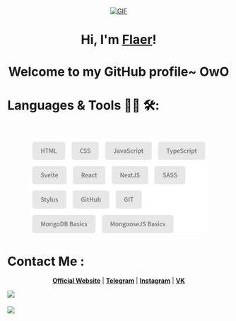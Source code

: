 <p align="center">
  <a href="https://flaer6.github.io/Flaer6/"><img hight="300" width="700" alt="GIF" align="center" src="./assets/hello.gif"></a>
</p>

<h1 align="center">Hi, I'm <a href="https://flaer6.github.io/Flaer6/">Flaer</a>!</h1>
<h1 align="center">Welcome to my GitHub profile~ OwO</h1>

# Languages & Tools 👨‍💻 🛠:
<br />

<p align="center">
<img src="./assets/skills.png" alt="python" width="400" hight="200">
</p>

# Contact Me :
<p align="center">
  <strong><a href="https://flaer6.github.io/Flaer6/">Official Website</a></strong> |
  <strong><a href="https://t.me/Flaerar">Telegram</a></strong> |
  <strong><a href="https://www.instagram.com/flaerar?igsh=YTZqcWUxMGNmNm1m">Instagram</a></strong> |
  <strong><a href="https://m.vk.com/id597028138" class="home-hero__social-icon-link">VK</a></strong>
</p>

<picture>
  <source
    srcset="https://github-readme-stats.vercel.app/api?username=u3u&show_icons=true&count_private=true&include_all_commits=true&theme=dark"
    media="(prefers-color-scheme: dark)"
  />
  <source
    srcset="https://github-readme-stats.vercel.app/api?username=u3u&show_icons=true&count_private=true&include_all_commits=true"
    media="(prefers-color-scheme: light), (prefers-color-scheme: no-preference)"
  />
  <img src="https://github-readme-stats.vercel.app/api?username=u3u&show_icons=true&count_private=true&include_all_commits=true" />
</picture>

<br />
<br />

<picture>
  <source
    srcset="https://github-readme-stats.vercel.app/api/top-langs/?username=u3u&layout=compact&theme=dark"
    media="(prefers-color-scheme: dark)"
  />
  <source
    srcset="https://github-readme-stats.vercel.app/api/top-langs/?username=u3u&layout=compact"
    media="(prefers-color-scheme: light), (prefers-color-scheme: no-preference)"
  />
  <img src="https://github-readme-stats.vercel.app/api/top-langs/?username=u3u&layout=compact" />
</picture>


